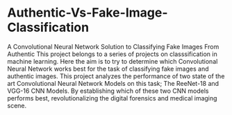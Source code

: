 # Authentic-Vs-Fake-Image-Classification
A Convolutional Neural Network Solution to Classifying Fake Images From Authentic
This project belongs to a series of projects on classsification in machine learning. Here the aim is to try to determine which Convolutional Neural Network works best for the task of classifying fake images and authentic images. This project analyzes the performance of two state of the art Convolutional Neural Network Models on this task; The ReeNet-18 and VGG-16 CNN Models. By establishing which of these two CNN models performs best, revolutionalizing the digital forensics and medical imaging scene.
